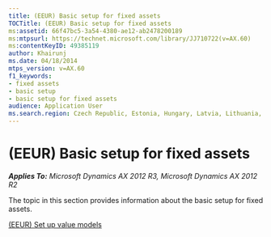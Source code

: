 ```yaml
---
title: (EEUR) Basic setup for fixed assets
TOCTitle: (EEUR) Basic setup for fixed assets
ms:assetid: 66f47bc5-3a54-4380-ae12-ab2478200189
ms:mtpsurl: https://technet.microsoft.com/library/JJ710722(v=AX.60)
ms:contentKeyID: 49385119
author: Khairunj
ms.date: 04/18/2014
mtps_version: v=AX.60
f1_keywords:
- fixed assets
- basic setup
- basic setup for fixed assets
audience: Application User
ms.search.region: Czech Republic, Estonia, Hungary, Latvia, Lithuania, Poland, Russia
---
```


# (EEUR) Basic setup for fixed assets 


_**Applies To:** Microsoft Dynamics AX 2012 R3, Microsoft Dynamics AX 2012 R2_

The topic in this section provides information about the basic setup for fixed assets.

[(EEUR) Set up value models](eeur-set-up-value-models.md)

  


